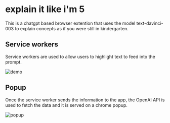 # explain it like i'm 5
This is a chatgpt based browser extention that uses the model text-davinci-003 to explain concepts as if you were still in kindergarten.


## Service workers
Service workers are used to allow users to highlight text to feed into the prompt. 


![demo](https://i.imgur.com/TXAGF8l.png)


## Popup
Once the service worker sends the information to the app, the OpenAI API is used to fetch the data and it is served on a chrome popup.

![popup](https://i.imgur.com/sLKYp4e.png)
